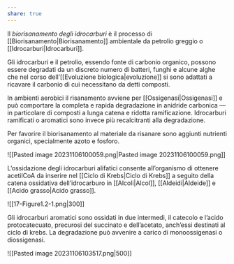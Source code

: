 ```yaml
---
share: true
---
```


Il *biorisanamento degli idrocarburi* è il processo di [[Biorisanamento|Biorisanamento]] ambientale da petrolio greggio o [[Idrocarburi|Idrocarburi]].

Gli idrocarburi e il petrolio, essendo fonte di carbonio organico, possono essere degradati da un discreto numero di batteri, funghi e alcune alghe che nel corso dell’[[Evoluzione biologica|evoluzione]] si sono adattati a ricavare il carbonio di cui necessitano da detti composti.

In ambienti aerobici il risanamento avviene per [[Ossigenasi|Ossigenasi]] e può comportare la completa e rapida degradazione in anidride carbonica — in particolare di composti a lunga catena e ridotta ramificazione. Idrocarburi ramificati o aromatici sono invece più recalcitranti alla degradazione.

Per favorire il biorisanamento al materiale da risanare sono aggiunti nutrienti organici, specialmente azoto e fosforo.

![[Pasted image 20231106100059.png|Pasted image 20231106100059.png]]

L’ossidazione degli idrocarburi alifatici consente all’organismo di ottenere acetilCoA da inserire nel [[Ciclo di Krebs|Ciclo di Krebs]] a seguito della catena ossidativa dell’idrocarburo in [[Alcoli|Alcol]], [[Aldeidi|Aldeide]] e [[Acido grasso|Acido grasso]].

![[17-Figure1.2-1.png|300]]


Gli idrocarburi aromatici sono ossidati in due intermedi, il catecolo e l’acido protocatecuato, precurosi del succinato e dell’acetato, anch’essi destinati al ciclo di krebs.
La degradazione può avvenire a carico di monoossigenasi o diossigenasi.

![[Pasted image 20231106103517.png|500]]